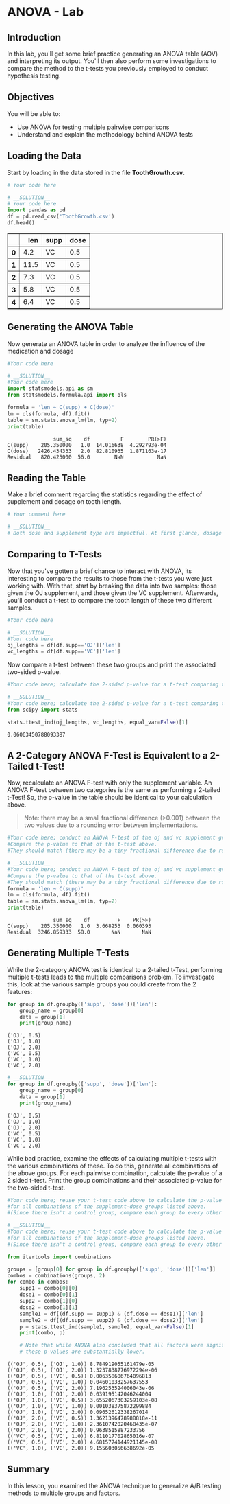 
# ANOVA  - Lab

## Introduction

In this lab, you'll get some brief practice generating an ANOVA table (AOV) and interpreting its output. You'll then also perform some investigations to compare the method to the t-tests you previously employed to conduct hypothesis testing.

## Objectives

You will be able to:
* Use ANOVA for testing multiple pairwise comparisons
* Understand and explain the methodology behind ANOVA tests

## Loading the Data

Start by loading in the data stored in the file **ToothGrowth.csv**.


```python
# Your code here
```


```python
# __SOLUTION__ 
# Your code here
import pandas as pd
df = pd.read_csv('ToothGrowth.csv')
df.head()
```




<div>
<style scoped>
    .dataframe tbody tr th:only-of-type {
        vertical-align: middle;
    }

    .dataframe tbody tr th {
        vertical-align: top;
    }

    .dataframe thead th {
        text-align: right;
    }
</style>
<table border="1" class="dataframe">
  <thead>
    <tr style="text-align: right;">
      <th></th>
      <th>len</th>
      <th>supp</th>
      <th>dose</th>
    </tr>
  </thead>
  <tbody>
    <tr>
      <th>0</th>
      <td>4.2</td>
      <td>VC</td>
      <td>0.5</td>
    </tr>
    <tr>
      <th>1</th>
      <td>11.5</td>
      <td>VC</td>
      <td>0.5</td>
    </tr>
    <tr>
      <th>2</th>
      <td>7.3</td>
      <td>VC</td>
      <td>0.5</td>
    </tr>
    <tr>
      <th>3</th>
      <td>5.8</td>
      <td>VC</td>
      <td>0.5</td>
    </tr>
    <tr>
      <th>4</th>
      <td>6.4</td>
      <td>VC</td>
      <td>0.5</td>
    </tr>
  </tbody>
</table>
</div>



## Generating the ANOVA Table

Now generate an ANOVA table in order to analyze the influence of the medication and dosage 


```python
#Your code here
```


```python
# __SOLUTION__ 
#Your code here
import statsmodels.api as sm
from statsmodels.formula.api import ols

formula = 'len ~ C(supp) + C(dose)'
lm = ols(formula, df).fit()
table = sm.stats.anova_lm(lm, typ=2)
print(table)
```

                   sum_sq    df          F        PR(>F)
    C(supp)    205.350000   1.0  14.016638  4.292793e-04
    C(dose)   2426.434333   2.0  82.810935  1.871163e-17
    Residual   820.425000  56.0        NaN           NaN


## Reading the Table

Make a brief comment regarding the statistics regarding the effect of supplement and dosage on tooth length.


```python
# Your comment here
```


```python
# __SOLUTION__
# Both dose and supplement type are impactful. At first glance, dosage seems to be the more impactful of the two.
```

## Comparing to T-Tests

Now that you've gotten a brief chance to interact with ANOVA, its interesting to compare the results to those from the t-tests you were just working with. With that, start by breaking the data into two samples: those given the OJ supplement, and those given the VC supplement. Afterwards, you'll conduct a t-test to compare the tooth length of these two different samples.


```python
#Your code here
```


```python
# __SOLUTION__ 
#Your code here
oj_lengths = df[df.supp=='OJ']['len']
vc_lengths = df[df.supp=='VC']['len']
```

Now compare a t-test between these two groups and print the associated two-sided p-value.


```python
#Your code here; calculate the 2-sided p-value for a t-test comparing the two supplement groups.
```


```python
# __SOLUTION__ 
#Your code here; calculate the 2-sided p-value for a t-test comparing the two supplement groups.
from scipy import stats

stats.ttest_ind(oj_lengths, vc_lengths, equal_var=False)[1]
```




    0.06063450788093387



## A 2-Category ANOVA F-Test is Equivalent to a 2-Tailed t-Test!

Now, recalculate an ANOVA F-test with only the supplement variable. An ANOVA F-test between two categories is the same as performing a 2-tailed t-Test! So, the p-value in the table should be identical to your calculation above.

> Note: there may be a small fractional difference (>0.001) between the two values due to a rounding error between implementations. 


```python
#Your code here; conduct an ANOVA F-test of the oj and vc supplement groups.
#Compare the p-value to that of the t-test above. 
#They should match (there may be a tiny fractional difference due to rounding errors in varying implementations)
```


```python
# __SOLUTION__ 
#Your code here; conduct an ANOVA F-test of the oj and vc supplement groups.
#Compare the p-value to that of the t-test above. 
#They should match (there may be a tiny fractional difference due to rounding errors in varying implementations)
formula = 'len ~ C(supp)'
lm = ols(formula, df).fit()
table = sm.stats.anova_lm(lm, typ=2)
print(table)
```

                   sum_sq    df         F    PR(>F)
    C(supp)    205.350000   1.0  3.668253  0.060393
    Residual  3246.859333  58.0       NaN       NaN


## Generating Multiple T-Tests

While the 2-category ANOVA test is identical to a 2-tailed t-Test, performing multiple t-tests leads to the multiple comparisons problem. To investigate this, look at the various sample groups you could create from the 2 features: 


```python
for group in df.groupby(['supp', 'dose'])['len']:
    group_name = group[0]
    data = group[1]
    print(group_name)
```

    ('OJ', 0.5)
    ('OJ', 1.0)
    ('OJ', 2.0)
    ('VC', 0.5)
    ('VC', 1.0)
    ('VC', 2.0)



```python
# __SOLUTION__ 
for group in df.groupby(['supp', 'dose'])['len']:
    group_name = group[0]
    data = group[1]
    print(group_name)
```

    ('OJ', 0.5)
    ('OJ', 1.0)
    ('OJ', 2.0)
    ('VC', 0.5)
    ('VC', 1.0)
    ('VC', 2.0)


While bad practice, examine the effects of calculating multiple t-tests with the various combinations of these. To do this, generate all combinations of the above groups. For each pairwise combination, calculate the p-value of a 2 sided t-test. Print the group combinations and their associated p-value for the two-sided t-test.


```python
#Your code here; reuse your t-test code above to calculate the p-value for a 2-sided t-test
#for all combinations of the supplement-dose groups listed above. 
#(Since there isn't a control group, compare each group to every other group.)
```


```python
# __SOLUTION__ 
#Your code here; reuse your t-test code above to calculate the p-value for a 2-sided t-test
#for all combinations of the supplement-dose groups listed above. 
#(Since there isn't a control group, compare each group to every other group.)

from itertools import combinations

groups = [group[0] for group in df.groupby(['supp', 'dose'])['len']]
combos = combinations(groups, 2)
for combo in combos:
    supp1 = combo[0][0]
    dose1 = combo[0][1]
    supp2 = combo[1][0]
    dose2 = combo[1][1]
    sample1 = df[(df.supp == supp1) & (df.dose == dose1)]['len']
    sample2 = df[(df.supp == supp2) & (df.dose == dose2)]['len']
    p = stats.ttest_ind(sample1, sample2, equal_var=False)[1]
    print(combo, p)

    # Note that while ANOVA also concluded that all factors were significant, 
    # these p-values are substantially lower.
```

    (('OJ', 0.5), ('OJ', 1.0)) 8.784919055161479e-05
    (('OJ', 0.5), ('OJ', 2.0)) 1.3237838776972294e-06
    (('OJ', 0.5), ('VC', 0.5)) 0.006358606764096813
    (('OJ', 0.5), ('VC', 1.0)) 0.04601033257637553
    (('OJ', 0.5), ('VC', 2.0)) 7.196253524006043e-06
    (('OJ', 1.0), ('OJ', 2.0)) 0.039195142046244004
    (('OJ', 1.0), ('VC', 0.5)) 3.6552067303259103e-08
    (('OJ', 1.0), ('VC', 1.0)) 0.001038375872299884
    (('OJ', 1.0), ('VC', 2.0)) 0.09652612338267014
    (('OJ', 2.0), ('VC', 0.5)) 1.3621396478988818e-11
    (('OJ', 2.0), ('VC', 1.0)) 2.3610742020468435e-07
    (('OJ', 2.0), ('VC', 2.0)) 0.9638515887233756
    (('VC', 0.5), ('VC', 1.0)) 6.811017702865016e-07
    (('VC', 0.5), ('VC', 2.0)) 4.6815774144921145e-08
    (('VC', 1.0), ('VC', 2.0)) 9.155603056638692e-05


## Summary

In this lesson, you examined the ANOVA technique to generalize A/B testing methods to multiple groups and factors.
